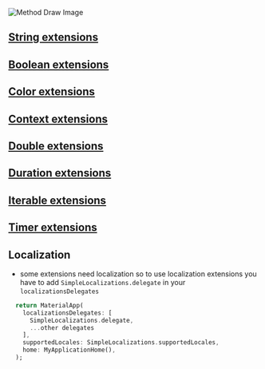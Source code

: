 ![Method Draw Image](https://user-images.githubusercontent.com/31937782/111893827-17e52300-8a0e-11eb-8284-818363d9d6e4.png)

## [String extensions](https://github.com/mo-ah-dawood/simple/wiki/String-extensions)

## [Boolean extensions](https://github.com/mo-ah-dawood/simple/wiki/Boolean-extentions)

## [Color extensions](https://github.com/mo-ah-dawood/simple/wiki/Color-extentions)

## [Context extensions](https://github.com/mo-ah-dawood/simple/wiki/Context-extentions)

## [Double extensions](https://github.com/mo-ah-dawood/simple/wiki/Double-extentions)

## [Duration extensions](https://github.com/mo-ah-dawood/simple/wiki/Duration-extentions)

## [Iterable extensions](https://github.com/mo-ah-dawood/simple/wiki/Iterable-extentions)

## [Timer extensions](https://github.com/mo-ah-dawood/simple/wiki/Timer-extentions)


## Localization

- some extensions need localization so to use localization extensions you have to add `SimpleLocalizations.delegate` in your `localizationsDelegates` 

```dart
  return MaterialApp(
    localizationsDelegates: [
      SimpleLocalizations.delegate,
      ...other delegates
    ],
    supportedLocales: SimpleLocalizations.supportedLocales,
    home: MyApplicationHome(),
  );
```